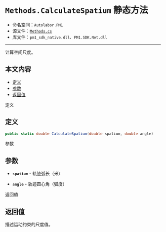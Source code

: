 # `Methods.CalculateSpatium` 静态方法

- 命名空间：`Autolabor.PM1`
- 源文件：[`Methods.cs`](https://github.com/autolaborcenter/Autolabor.PM1.SDK.Net/blob/master/PM1.SDK.Net/PM1.SDK.Net/Methods.cs)
- 库文件：`pm1_sdk_native.dll`、`PM1.SDK.Net.dll`

------

计算空间尺度。

## 本文内容

- <a href="#定义">定义</a>
- <a href="#参数">参数</a>
- <a href="#返回值">返回值</a>

<a name="定义">定义</a>

## 定义

```c#
public static double CalculateSpatium(double spatium, double angle)
```

<a name="参数">参数</a>

## 参数

* **`spatium`** - 轨迹弧长（米）

* **`angle`** - 轨迹圆心角（弧度）

<a name="返回值">返回值</a>

## 返回值

描述运动约束的尺度值。
